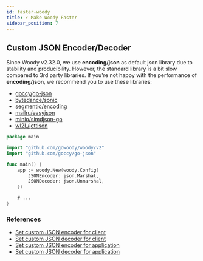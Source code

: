 ```yaml
---
id: faster-woody
title: ⚡ Make Woody Faster
sidebar_position: 7
---
```


## Custom JSON Encoder/Decoder
Since Woody v2.32.0, we use **encoding/json** as default json library due to stability and producibility. However, the standard library is a bit slow compared to 3rd party libraries. If you're not happy with the performance of **encoding/json**, we recommend you to use these libraries:
- [goccy/go-json](https://github.com/goccy/go-json)
- [bytedance/sonic](https://github.com/bytedance/sonic)
- [segmentio/encoding](https://github.com/segmentio/encoding)
- [mailru/easyjson](https://github.com/mailru/easyjson)
- [minio/simdjson-go](https://github.com/minio/simdjson-go)
- [wI2L/jettison](https://github.com/wI2L/jettison)

```go title="Example"
package main

import "github.com/gowoody/woody/v2"
import "github.com/goccy/go-json"

func main() {
	app := woody.New(woody.Config{
		JSONEncoder: json.Marshal,
		JSONDecoder: json.Unmarshal,
	})

	# ...
}
```

### References
- [Set custom JSON encoder for client](../api/client.md#jsonencoder)
- [Set custom JSON decoder for client](../api/client.md#jsondecoder)
- [Set custom JSON encoder for application](../api/woody.md#config)
- [Set custom JSON decoder for application](../api/woody.md#config)